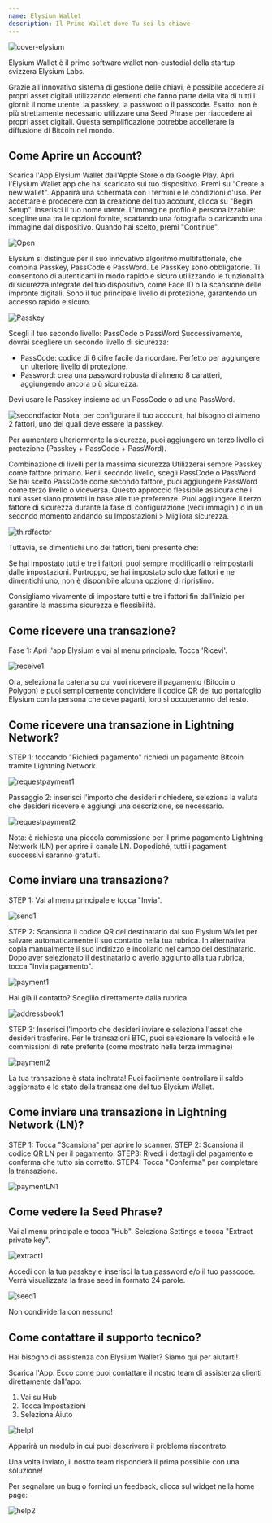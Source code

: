 ```yaml
---
name: Elysium Wallet
description: Il Primo Wallet dove Tu sei la chiave
---
```


![cover-elysium](assets/cover.webp)

Elysium Wallet è il primo software wallet non-custodial della startup svizzera Elysium Labs.

Grazie all'innovativo sistema di gestione delle chiavi, è possibile accedere ai propri asset digitali utilizzando elementi che fanno parte della vita di tutti i giorni: il nome utente, la passkey, la password o il passcode.
Esatto: non è più strettamente necessario utilizzare una Seed Phrase per riaccedere ai propri asset digitali.
Questa semplificazione potrebbe accellerare la diffusione di Bitcoin nel mondo.

## Come Aprire un Account?

Scarica l'App Elysium Wallet dall'Apple Store o da Google Play.
Apri l'Elysium Wallet app che hai scaricato sul tuo dispositivo.
Premi su "Create a new wallet".
Apparirà una schermata con i termini e le condizioni d'uso.
Per accettare e procedere con la creazione del tuo account, clicca su "Begin Setup".
Inserisci il tuo nome utente.
L'immagine profilo è personalizzabile: scegline una tra le opzioni fornite, scattando una fotografia o caricando una immagine dal dispositivo.
Quando hai scelto, premi "Continue".

![Open](assets/open.webp)

Elysium si distingue per il suo innovativo algoritmo multifattoriale, che combina Passkey, PassCode e PassWord.
Le PassKey sono obbligatorie.
Ti consentono di autenticarti in modo rapido e sicuro utilizzando le funzionalità di sicurezza integrate del tuo dispositivo, come Face ID o la scansione delle impronte digitali.
Sono il tuo principale livello di protezione, garantendo un accesso rapido e sicuro.

![Passkey](assets/passkey.webp)

Scegli il tuo secondo livello: PassCode o PassWord
Successivamente, dovrai scegliere un secondo livello di sicurezza:

- PassCode: codice di 6 cifre facile da ricordare. Perfetto per aggiungere un ulteriore livello di protezione.
- Password: crea una password robusta di almeno 8 caratteri, aggiungendo ancora più sicurezza.

Devi usare le Passkey insieme ad un PassCode o ad una PassWord.

![secondfactor](assets/secondfactor.webp)
Nota: per configurare il tuo account, hai bisogno di almeno 2 fattori, uno dei quali deve essere la passkey.

Per aumentare ulteriormente la sicurezza, puoi aggiungere un terzo livello di protezione (Passkey + PassCode + PassWord).

Combinazione di livelli per la massima sicurezza
Utilizzerai sempre Passkey come fattore primario. Per il secondo livello, scegli PassCode o PassWord.
Se hai scelto PassCode come secondo fattore, puoi aggiungere PassWord come terzo livello o viceversa. Questo approccio flessibile assicura che i tuoi asset siano protetti in base alle tue preferenze.
Puoi aggiungere il terzo fattore di sicurezza durante la fase di configurazione (vedi immagini) o in un secondo momento andando su Impostazioni > Migliora sicurezza.

![thirdfactor](assets/thirdfactor.webp)

Tuttavia, se dimentichi uno dei fattori, tieni presente che:

Se hai impostato tutti e tre i fattori, puoi sempre modificarli o reimpostarli dalle impostazioni.
Purtroppo, se hai impostato solo due fattori e ne dimentichi uno, non è disponibile alcuna opzione di ripristino.

Consigliamo vivamente di impostare tutti e tre i fattori fin dall'inizio per garantire la massima sicurezza e flessibilità.

## Come ricevere una transazione?

Fase 1: Apri l'app Elysium e vai al menu principale. Tocca 'Ricevi'.

![receive1](assets/receive1.webp)

Ora, seleziona la catena su cui vuoi ricevere il pagamento (Bitcoin o Polygon) e puoi semplicemente condividere il codice QR del tuo portafoglio Elysium con la persona che deve pagarti, loro si occuperanno del resto.

## Come ricevere una transazione in Lightning Network?

STEP 1: toccando "Richiedi pagamento" richiedi un pagamento Bitcoin tramite Lightning Network.

![requestpayment1](assets/requestpayment1.webp)

Passaggio 2: inserisci l'importo che desideri richiedere, seleziona la valuta che desideri ricevere e aggiungi una descrizione, se necessario.

![requestpayment2](assets/requestpayment2.webp)

Nota: è richiesta una piccola commissione per il primo pagamento Lightning Network (LN) per aprire il canale LN. Dopodiché, tutti i pagamenti successivi saranno gratuiti.

## Come inviare una transazione?

STEP 1: Vai al menu principale e tocca "Invia".

![send1](assets/send1.webp)

STEP 2: Scansiona il codice QR del destinatario dal suo Elysium Wallet per salvare automaticamente il suo contatto nella tua rubrica.
In alternativa copia manualmente il suo indirizzo e incollarlo nel campo del destinatario.
Dopo aver selezionato il destinatario o averlo aggiunto alla tua rubrica, tocca "Invia pagamento".

![payment1](assets/payment1.webp)

Hai già il contatto? Sceglilo direttamente dalla rubrica.

![addressbook1](assets/addressbook1.webp)

STEP 3: Inserisci l'importo che desideri inviare e seleziona l'asset che desideri trasferire.
Per le transazioni BTC, puoi selezionare la velocità e le commissioni di rete preferite (come mostrato nella terza immagine)

![payment2](assets/payment2.webp)

La tua transazione è stata inoltrata! Puoi facilmente controllare il saldo aggiornato e lo stato della transazione del tuo Elysium Wallet.

## Come inviare una transazione in Lightning Network (LN)?

STEP 1: Tocca "Scansiona" per aprire lo scanner.
STEP 2: Scansiona il codice QR LN per il pagamento.
STEP3: Rivedi i dettagli del pagamento e conferma che tutto sia corretto.
STEP4: Tocca "Conferma" per completare la transazione.

![paymentLN1](assets/paymentLN1.webp)

## Come vedere la Seed Phrase?

Vai al menu principale e tocca "Hub". Seleziona Settings e tocca "Extract private key".

![extract1](assets/extract1.webp)

Accedi con la tua passkey e inserisci la tua password e/o il tuo passcode.
Verrà visualizzata la frase seed in formato 24 parole.

![seed1](assets/seed1.webp)

Non condividerla con nessuno!

## Come contattare il supporto tecnico?

Hai bisogno di assistenza con Elysium Wallet? Siamo qui per aiutarti!

Scarica l'App.
Ecco come puoi contattare il nostro team di assistenza clienti direttamente dall'app:

1. Vai su Hub
2. Tocca Impostazioni
3. Seleziona Aiuto

![help1](assets/help1.webp)

Apparirà un modulo in cui puoi descrivere il problema riscontrato.

Una volta inviato, il nostro team risponderà il prima possibile con una soluzione!

Per segnalare un bug o fornirci un feedback, clicca sul widget nella home page:

![help2](assets/help2.webp)

